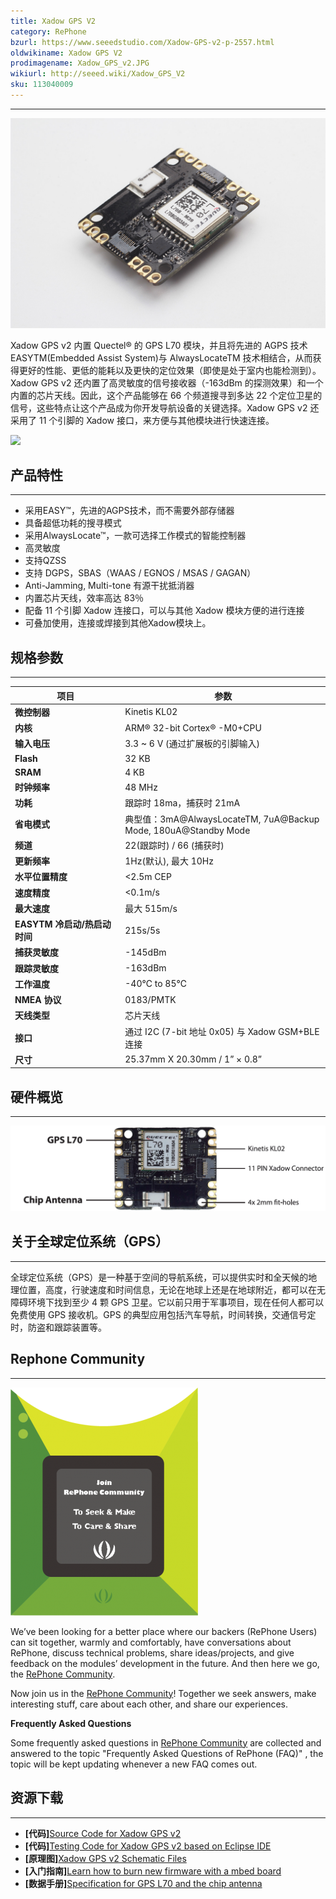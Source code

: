 ```yaml
---
title: Xadow GPS V2
category: RePhone
bzurl: https://www.seeedstudio.com/Xadow-GPS-v2-p-2557.html
oldwikiname: Xadow GPS V2
prodimagename: Xadow_GPS_v2.JPG
wikiurl: http://seeed.wiki/Xadow_GPS_V2
sku: 113040009
---
```


---
![](https://github.com/SeeedDocument/Xadow_GPS_V2/raw/master/images/Xadow_GPS_v2.JPG)

Xadow GPS v2 内置 Quectel® 的 GPS L70 模块，并且将先进的 AGPS 技术 EASYTM(Embedded Assist System)与 AlwaysLocateTM 技术相结合，从而获得更好的性能、更低的能耗以及更快的定位效果（即使是处于室内也能检测到）。Xadow GPS v2 还内置了高灵敏度的信号接收器（-163dBm 的探测效果）和一个内置的芯片天线。因此，这个产品能够在 66 个频道搜寻到多达 22 个定位卫星的信号，这些特点让这个产品成为你开发导航设备的关键选择。Xadow GPS v2 还采用了 11 个引脚的 Xadow 接口，来方便与其他模块进行快速连接。

[![](https://github.com/SeeedDocument/wiki_chinese/raw/master/docs/images/click_to_buy.PNG)](https://item.taobao.com/item.htm?spm=a1z10.3-c.w4002-11172317909.10.4d812959DUmERG&id=535921210124)

## 产品特性
---

- 采用EASY™，先进的AGPS技术，而不需要外部存储器
- 具备超低功耗的搜寻模式
- 采用AlwaysLocate™，一款可选择工作模式的智能控制器
- 高灵敏度
- 支持QZSS
- 支持 DGPS，SBAS（WAAS / EGNOS / MSAS / GAGAN）
- Anti-Jamming, Multi-tone 有源干扰抵消器
- 内置芯片天线，效率高达 83％
- 配备 11 个引脚 Xadow 连接口，可以与其他 Xadow 模块方便的进行连接
- 可叠加使用，连接或焊接到其他Xadow模块上。

## 规格参数
---

|项目|参数|
|---|---|
|**微控制器**|	Kinetis KL02|
|**内核**|	ARM® 32-bit Cortex® -M0+CPU|
|**输入电压**	|3.3 ~ 6 V (通过扩展板的引脚输入)|
|**Flash**|	32 KB|
|**SRAM**|	4 KB
|**时钟频率**|	48 MHz
|**功耗**	|跟踪时 18ma，捕获时 21mA
|**省电模式**|	典型值：3mA@AlwaysLocateTM, 7uA@Backup<br>Mode, 180uA@Standby Mode
|**频道**|	22(跟踪时) / 66 (捕获时)
|**更新频率**|	1Hz(默认), 最大 10Hz
|**水平位置精度**|	<2.5m CEP
|**速度精度**|	<0.1m/s
|**最大速度**|	最大 515m/s
|**EASYTM 冷启动/热启动时间**|215s/5s
|**捕获灵敏度**|-145dBm
|**跟踪灵敏度**|	-163dBm
|**工作温度**|-40℃ to 85℃
|**NMEA 协议**|0183/PMTK
|**天线类型**|	芯片天线
|**接口**|	通过 I2C (7-bit 地址 0x05) 与 Xadow GSM+BLE 连接
|**尺寸**|	25.37mm X 20.30mm / 1” × 0.8”

## 硬件概览
---
![](https://github.com/SeeedDocument/Xadow_GPS_V2/raw/master/images/Xadow_GPS_v2.png)

## 关于全球定位系统（GPS）
---
全球定位系统（GPS）是一种基于空间的导航系统，可以提供实时和全天候的地理位置，高度，行驶速度和时间信息，无论在地球上还是在地球附近，都可以在无障碍环境下找到至少 4 颗 GPS 卫星。它以前只用于军事项目，现在任何人都可以免费使用 GPS 接收机。GPS 的典型应用包括汽车导航，时间转换，交通信号定时，防盗和跟踪装置等。

## Rephone Community
---
[![](https://github.com/SeeedDocument/Xadow_GPS_V2/raw/master/images/300px-RePhone_Community-2.png)](http://www.seeed.cc/discover.html?t=RePhone)

We’ve been looking for a better place where our backers (RePhone Users) can sit together, warmly and comfortably, have conversations about RePhone, discuss technical problems, share ideas/projects, and give feedback on the modules’ development in the future. And then here we go, the [RePhone Community](http://www.seeed.cc/discover.html?t=RePhone).

Now join us in the [RePhone Community](http://www.seeed.cc/discover.html?t=RePhone)! Together we seek answers, make interesting stuff, care about each other, and share our experiences.

**Frequently Asked Questions**

Some frequently asked questions in [RePhone Community](http://www.seeed.cc/discover.html?t=RePhone) are collected and answered to the topic "Frequently Asked Questions of RePhone (FAQ)" , the topic will be kept updating whenever a new FAQ comes out.

## 资源下载
---

- **[代码]**[Source Code for Xadow GPS v2](https://github.com/WayenWeng/Xadow_GPS_v2/)
- **[代码]**[Testing Code for Xadow GPS v2 based on Eclipse IDE](https://github.com/WayenWeng/Xadow_GPS_v2_test/)
- **[原理图]**[Xadow GPS v2 Schematic Files](https://github.com/SeeedDocument/Xadow_GPS_V2/raw/master/resources/202000729_PCBA%3BXadow%20GPS%20v2.1_schemic%20file.zip)
- **[入门指南]**[Learn how to burn new firmware with a mbed board](https://github.com/SeeedDocument/Xadow_GPS_V2/raw/master/resources/Burn_to_Xadow_modules.zip)
- **[数据手册]**[Specification for GPS L70 and the chip antenna](https://github.com/SeeedDocument/Xadow_GPS_V2/raw/master/resources/GPS_L70_%26_Chip_Antenna.rar)
